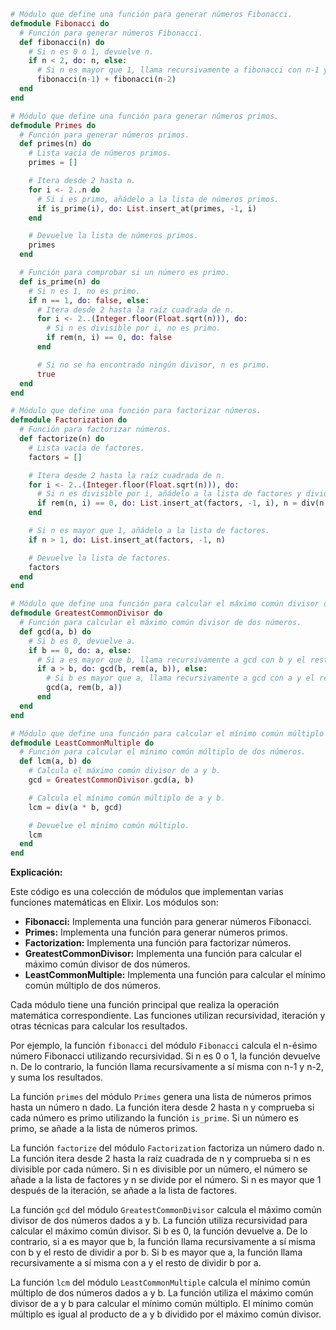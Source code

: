 ```elixir
# Módulo que define una función para generar números Fibonacci.
defmodule Fibonacci do
  # Función para generar números Fibonacci.
  def fibonacci(n) do
    # Si n es 0 o 1, devuelve n.
    if n < 2, do: n, else:
      # Si n es mayor que 1, llama recursivamente a fibonacci con n-1 y n-2, y suma los resultados.
      fibonacci(n-1) + fibonacci(n-2)
  end
end

# Módulo que define una función para generar números primos.
defmodule Primes do
  # Función para generar números primos.
  def primes(n) do
    # Lista vacía de números primos.
    primes = []

    # Itera desde 2 hasta n.
    for i <- 2..n do
      # Si i es primo, añádelo a la lista de números primos.
      if is_prime(i), do: List.insert_at(primes, -1, i)
    end

    # Devuelve la lista de números primos.
    primes
  end

  # Función para comprobar si un número es primo.
  def is_prime(n) do
    # Si n es 1, no es primo.
    if n == 1, do: false, else:
      # Itera desde 2 hasta la raíz cuadrada de n.
      for i <- 2..(Integer.floor(Float.sqrt(n))), do:
        # Si n es divisible por i, no es primo.
        if rem(n, i) == 0, do: false
      end

      # Si no se ha encontrado ningún divisor, n es primo.
      true
  end
end

# Módulo que define una función para factorizar números.
defmodule Factorization do
  # Función para factorizar números.
  def factorize(n) do
    # Lista vacía de factores.
    factors = []

    # Itera desde 2 hasta la raíz cuadrada de n.
    for i <- 2..(Integer.floor(Float.sqrt(n))), do:
      # Si n es divisible por i, añádelo a la lista de factores y divide n por i.
      if rem(n, i) == 0, do: List.insert_at(factors, -1, i), n = div(n, i)
    end

    # Si n es mayor que 1, añádelo a la lista de factores.
    if n > 1, do: List.insert_at(factors, -1, n)

    # Devuelve la lista de factores.
    factors
  end
end

# Módulo que define una función para calcular el máximo común divisor de dos números.
defmodule GreatestCommonDivisor do
  # Función para calcular el máximo común divisor de dos números.
  def gcd(a, b) do
    # Si b es 0, devuelve a.
    if b == 0, do: a, else:
      # Si a es mayor que b, llama recursivamente a gcd con b y el resto de dividir a por b.
      if a > b, do: gcd(b, rem(a, b)), else:
        # Si b es mayor que a, llama recursivamente a gcd con a y el resto de dividir b por a.
        gcd(a, rem(b, a))
      end
  end
end

# Módulo que define una función para calcular el mínimo común múltiplo de dos números.
defmodule LeastCommonMultiple do
  # Función para calcular el mínimo común múltiplo de dos números.
  def lcm(a, b) do
    # Calcula el máximo común divisor de a y b.
    gcd = GreatestCommonDivisor.gcd(a, b)

    # Calcula el mínimo común múltiplo de a y b.
    lcm = div(a * b, gcd)

    # Devuelve el mínimo común múltiplo.
    lcm
  end
end
```

**Explicación:**

Este código es una colección de módulos que implementan varias funciones matemáticas en Elixir. Los módulos son:

* **Fibonacci:** Implementa una función para generar números Fibonacci.
* **Primes:** Implementa una función para generar números primos.
* **Factorization:** Implementa una función para factorizar números.
* **GreatestCommonDivisor:** Implementa una función para calcular el máximo común divisor de dos números.
* **LeastCommonMultiple:** Implementa una función para calcular el mínimo común múltiplo de dos números.

Cada módulo tiene una función principal que realiza la operación matemática correspondiente. Las funciones utilizan recursividad, iteración y otras técnicas para calcular los resultados.

Por ejemplo, la función `fibonacci` del módulo `Fibonacci` calcula el n-ésimo número Fibonacci utilizando recursividad. Si n es 0 o 1, la función devuelve n. De lo contrario, la función llama recursivamente a sí misma con n-1 y n-2, y suma los resultados.

La función `primes` del módulo `Primes` genera una lista de números primos hasta un número n dado. La función itera desde 2 hasta n y comprueba si cada número es primo utilizando la función `is_prime`. Si un número es primo, se añade a la lista de números primos.

La función `factorize` del módulo `Factorization` factoriza un número dado n. La función itera desde 2 hasta la raíz cuadrada de n y comprueba si n es divisible por cada número. Si n es divisible por un número, el número se añade a la lista de factores y n se divide por el número. Si n es mayor que 1 después de la iteración, se añade a la lista de factores.

La función `gcd` del módulo `GreatestCommonDivisor` calcula el máximo común divisor de dos números dados a y b. La función utiliza recursividad para calcular el máximo común divisor. Si b es 0, la función devuelve a. De lo contrario, si a es mayor que b, la función llama recursivamente a sí misma con b y el resto de dividir a por b. Si b es mayor que a, la función llama recursivamente a sí misma con a y el resto de dividir b por a.

La función `lcm` del módulo `LeastCommonMultiple` calcula el mínimo común múltiplo de dos números dados a y b. La función utiliza el máximo común divisor de a y b para calcular el mínimo común múltiplo. El mínimo común múltiplo es igual al producto de a y b dividido por el máximo común divisor.